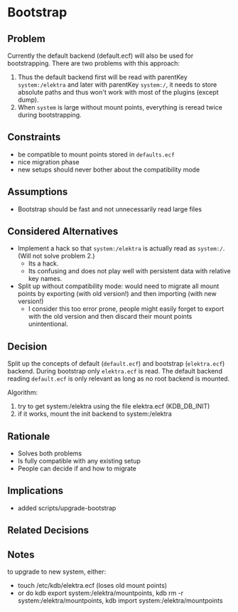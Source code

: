 # Bootstrap

## Problem

Currently the default backend (default.ecf) will also be used for bootstrapping. There are two problems with this approach:

1. Thus the default backend first will be read with parentKey `system:/elektra` and later with parentKey `system:/`, it needs to store absolute paths and thus won't work with most of the plugins (except dump).
2. When `system` is large without mount points, everything is reread twice during bootstrapping.

## Constraints

- be compatible to mount points stored in `defaults.ecf`
- nice migration phase
- new setups should never bother about the compatibility mode

## Assumptions

- Bootstrap should be fast and not unnecessarily read large files

## Considered Alternatives

- Implement a hack so that `system:/elektra` is actually read as `system:/`. (Will not solve problem 2.)
  - Its a hack.
  - Its confusing and does not play well with persistent data with relative key names.
- Split up without compatibility mode: would need to migrate all mount points by exporting (with old version!) and then importing (with new version!)
  - I consider this too error prone, people might easily forget to export with the old version and then discard their mount points unintentional.

## Decision

Split up the concepts of default (`default.ecf`) and bootstrap (`elektra.ecf`) backend.
During bootstrap only `elektra.ecf` is read.
The default backend reading `default.ecf` is only relevant as long as no root backend is mounted.

Algorithm:

1. try to get system:/elektra using the file elektra.ecf (KDB_DB_INIT)
2. if it works, mount the init backend to system:/elektra

## Rationale

- Solves both problems
- Is fully compatible with any existing setup
- People can decide if and how to migrate

## Implications

- added scripts/upgrade-bootstrap

## Related Decisions

## Notes

to upgrade to new system, either:

- touch /etc/kdb/elektra.ecf (loses old mount points)
- or do kdb export system:/elektra/mountpoints, kdb rm -r system:/elektra/mountpoints, kdb import system:/elektra/mountpoints
